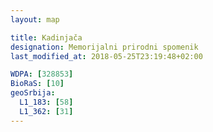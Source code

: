 ```yaml
---
layout: map

title: Kadinjača
designation: Memorijalni prirodni spomenik
last_modified_at: 2018-05-25T23:19:48+02:00

WDPA: [328853]
BioRaS: [10]
geoSrbija:
  L1_183: [58]
  L1_362: [31]
---
```

